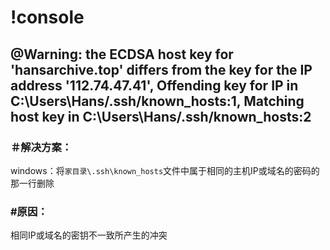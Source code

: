 # !console

## @Warning: the ECDSA host key for 'hansarchive.top' differs from the key for the IP address '112.74.47.41', Offending key for IP in C:\Users\Hans/.ssh/known_hosts:1, Matching host key in C:\Users\Hans/.ssh/known_hosts:2

### ＃解决方案：

windows：将`家目录\.ssh\known_hosts`文件中属于相同的主机IP或域名的密码的那一行删除

### #原因：

相同IP或域名的密钥不一致所产生的冲突